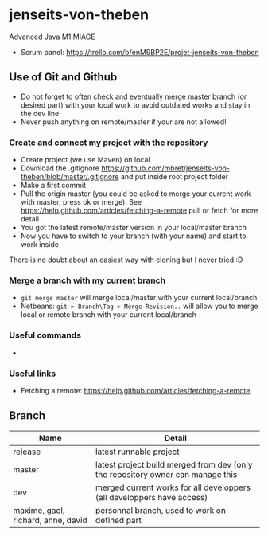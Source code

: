 jenseits-von-theben
===================

Advanced Java M1 MIAGE

* Scrum panel: https://trello.com/b/enM9BP2E/projet-jenseits-von-theben

Use of Git and Github
--------------
* Do not forget to often check and eventually merge master branch (or desired part) with your local work to avoid outdated works and stay in the dev line
* Never push anything on remote/master if your are not allowed!

### Create and connect my project with the repository
* Create project (we use Maven) on local
* Download the .gitignore https://github.com/mbret/jenseits-von-theben/blob/master/.gitignore and put inside root project folder
* Make a first commit
* Pull the origin master (you could be asked to merge your current work with master, press ok or merge). See https://help.github.com/articles/fetching-a-remote pull or fetch for more detail
* You got the latest remote/master version in your local/master branch
* Now you have to switch to your branch (with your name) and start to work inside

There is no doubt about an easiest way with cloning but I never tried :D

### Merge a branch with my current branch
* `git merge master` will merge local/master with your current local/branch
* Netbeans: `git > Branch\Tag > Merge Revision..` will allow you to merge local or remote branch with your current local/branch

### Useful commands
* 

### Useful links
* Fetching a remote: https://help.github.com/articles/fetching-a-remote

Branch
-------
| Name	  | Detail |
| ------------- | ------------- |
| release  | latest runnable project  |
| master  | latest project build merged from dev (only the repository owner can manage this  |
| dev  | merged current works for all developpers (all developpers have access)  |
| maxime, gael, richard, anne, david | personnal branch, used to work on defined part |

